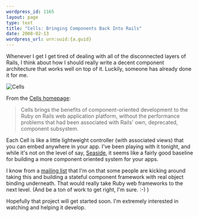 ```yaml
--- 
wordpress_id: 1165
layout: page
type: text
title: "Cells: Bringing Components Back Into Rails"
date: 2008-02-13  
wordpress_url: urn:uuid:{a.guid}
---
```

<p>Whenever I get I get tired of dealing with all of the disconnected layers of Rails, I think about how I should really write a decent component architecture that works well on top of it.  Luckily, someone has already done it for me.  </p>

<p><img src="http://cells.rubyforge.org/RailsCells_files/cells_logo.jpg" alt="Cells"/></p>

<p>From the <a href="http://cells.rubyforge.org/">Cells homepage</a>:</p>

<blockquote>
    <p>Cells brings the benefits of component-oriented development to the Ruby on Rails web application platform, without the performance problems that had been associated with Rails' own, deprecated, component subsystem.</p>
</blockquote>

<p>Each Cell is like a little lightweight controller (with associated views) that you can embed anywhere in your app.  I've been playing with it tonight, and while it's not on the level of say, <a href="http://www.seaside.st/">Seaside</a>, it seems like a fairly good baseline for building a more component oriented system for your apps.</p>

<p>I know from a <a href="http://groups.google.com/group/ruby-component-web-frameworks/">mailing list</a> that I'm on that some people are kicking around taking this and building a stateful component framework with real object binding underneath. That would really take Ruby web frameworks to the next level. (And be a ton of work to get right, I'm sure. :-) )</p>

<p>Hopefully that project will get started soon.  I'm extremely interested in watching and helping it develop.</p>
